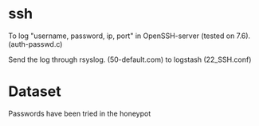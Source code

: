 # ssh
To log "username, password, ip, port" in OpenSSH-server (tested on 7.6). (auth-passwd.c)

Send the log through rsyslog. (50-default.com) to logstash (22_SSH.conf)

# Dataset
Passwords have been tried in the honeypot
